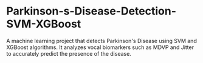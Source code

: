 # Parkinson-s-Disease-Detection-SVM-XGBoost
A machine learning project that detects Parkinson's Disease using SVM and XGBoost algorithms. It analyzes vocal biomarkers such as MDVP and Jitter to accurately predict the presence of the disease.

